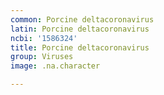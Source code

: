 ```yaml
---
common: Porcine deltacoronavirus
latin: Porcine deltacoronavirus
ncbi: '1586324'
title: Porcine deltacoronavirus
group: Viruses
image: .na.character

---
```

